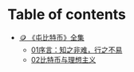 # Table of contents

* [🪙 《屯比特币》全集](README.md)
  * [01序言：​​​​知之非难，行之不易](readme/01-xu-yan-zhi-zhi-fei-nan-hang-zhi-bu-yi.md)
  * [02比特币与理想主义](readme/02-bi-te-bi-yu-li-xiang-zhu-yi.md)
